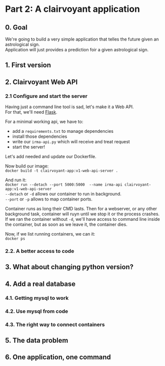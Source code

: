 # Part 2: A clairvoyant application

## 0. Goal
We're going to build a very simple application that telles the future given an astrological sign.  
Application will just provides a prediction foir a given astrological sign.

## 1. First version

## 2. Clairvoyant Web API
### 2.1 Configure and start the server
Having just a command line tool is sad, let's make it a Web API.  
For that, we'll need [Flask](http://flask.pocoo.org/).  

For a minimal working api, we have to:  
- add a `requirements.txt` to manage dependencies  
- install those dependencies  
- write our `irma-api.py` which will receive and treat request  
- start the server!  

Let's add needed and update our Dockerfile.  
  
Now build our image:  
`docker build -t clairvoyant-app:v1-web-api-server .`

And run it:  
`docker run --detach --port 5000:5000  --name irma-api clairvoyant-app:v1-web-api-server`  
`--detach`  or `-d` allows our container to run in background.  
`--port` or `-p` allows to map container ports.  


Container runs as long their CMD lasts. Then for a webserver, or any other background task, container will ruyn until we stop it or the process crashes.  
If we ran the container without `-d`, we'll have access to command line inside the container, but as soon as we leave it, the container dies. 


Now, if we list running containers, we can it:  
`docker ps`  


### 2.2. A better access to code  

## 3. What about changing python version?

## 4. Add a real database
### 4.1. Getting mysql to work
### 4.2. Use mysql from code
### 4.3. The right way to connect containers  

## 5. The data problem

## 6. One application, one command